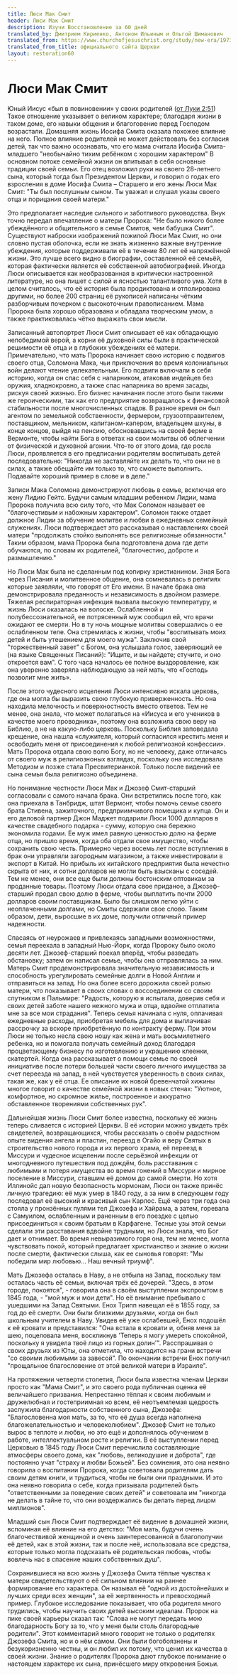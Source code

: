```yaml
---
title: Люси Мак Смит
header: Люси Мак Смит
description: Изучи Восстановление за 60 дней
translated_by: Дмитрием Кириенко, Антоном Ильиным и Ольгой Шиманович
translated_from: https://www.churchofjesuschrist.org/study/new-era/1973/12/of-goodly-parents/lucy-mack-smith?lang=eng
translated_from_title: официального сайта Церкви
layout: restoration60
---
```


# Люси Мак Смит

Юный Иисус «был в повиновении» у своих родителей ([от Луки 2:51](http://allbible.info/bible/sinodal/lu/2#51)) Такое отношение указывает о великом характере; благодаря жизни в таком доме, его навыки общения и благоговение перед Господом возрастали. Домашняя жизнь Иосифа Смита оказала похожее влияние на него. Полное влияние родителей не может действовать без согласия детей, так что важно осознавать, что его мама считала Иосифа Смита-младшего "необычайно тихим ребёнком с хорошим характером" В основном потоке семейной жизни он впитывал в себя основные традиции своей семьи. Его отец возложил руки на своего 28-летнего сына, который тогда был Президентом Церкви, и говорил о годах его взросления в доме Иосифа Смита – Старшего и его жены Люси Мак Смит: "Ты был послушным сыном. Ты уважал и слушал указы своего отца и порицания своей матери."

Это предполагает наследие сильного и заботливого руководства. Внук точно передал впечатление о матери Пророка: "Не было никого более убеждённого и общительного в семье Смитов, чем бабушка Смит". Существуют наброски изображений пожилой Люси Мак Смит, но они словно пустая оболочка, если не знать жизненно важные внутренние убеждения, которые поддерживали её в течение 80 лет её напряжённой жизни. Это лучше всего видно в биографии, составленной её семьёй, которая фактически является её собственной автобиографией. Иногда Люси описывается как необразованная в критически настроенной литературе, но она пишет с силой и ясностью талантливого ума. Хотя в целом считалось, что её история была продиктована и отполирована другими, но более 200 страниц её рукописей написаны чётким разборчивым почерком с высокоточным правописанием. Мама Пророка была хорошо образована и обладала творческим умом, а также практиковалась чётко выражать свои мысли.

Записанный автопортрет Люси Смит описывает её как обладающую непобедимой верой, а корни её духовной силы были в практической решимости её отца и в глубоких убеждениях её матери. Примечательно, что мать Пророка начинает свою историю с подвигов своего отца, Соломона Мака, чьи приключения во время колониальных войн делают чтение увлекательным. Его подвиги включали в себя историю, когда он спас себя с напарником, атаковав индейцев без оружия, хладнокровно, а также спас напарника во время засады, рискуя своей жизнью. Его бизнес начинания после этого были такими же героическими, так как его предприятие возвращалось к финансовой стабильности после многочисленных спадов. В разное время он был агентом по земельной собственности, фермером, грузоотправителем, поставщиком, мельником, капитаном-капером, владельцем шхуны, в конце концов, выйдя на пенсию, обосновавшись на своей ферме в Вермонте, чтобы найти Бога в ответах на свои молитвы об облегчении от физической и духовной агонии. Что-то от этого дома, где росла Люси, проявляется в его предписании родителям воспитывать детей последовательно: "Никогда не заставляйте их делать то, что они не в силах, а также обещайте им только то, что сможете выполнить. Подавайте хороший пример в слове и в деле."

Записи Мака Соломона демонстрируют любовь в семье, всключая его жену Лидию Гейтс. Будучи самым младшим ребенком Лидии, мама Пророка получила всю силу того, что Мак Соломон называет ее "благочестивым и набожным характером". Соломон также отдает должное Лидии за обучение молитве и любви в ежедневных семейный служениях. Люси подтверждает это рассказывая о наставлениях своей матери "продолжать стойко выполнять все религиозные обязанности." Таким образом, мама Пророка была подготовлена дома где дети обучаются, по словам их родителей, "благочестию, доброте и размышлению."

Но Люси Мак была не сделанным под копирку христианином. Зная Бога через Писания и молитвенное общение, она сомневалась в религиях которые заявляли, что говорят от Его имени. В начале брака она демонстрировала преданность и независимость в двойном размере. Тяжелая респираторная инфекция вызвала высокую температуру, и жизнь Люси оказалась на волоске. Ослабленной и полубессознательной, ее потрясенный муж сообщил ей, что врачи ожидают ее смерти. Но в ту ночь мощные молитвы совершались о ее ослабленном теле. Она стремилась к жизни, чтобы "воспитывать моих детей и быть утешением для моего мужа". Заключив свой "торжественный завет" с Богом, она услышала голос, заверяющий ее (на языке Священных Писаний): "Ищите, и вы найдете; стучите, и оно откроется вам". С того часа началось ее полное выздоровление, как она уверенно заверяла наблюдающую за ней мать, что «Господь позволит мне жить».

После этого чудесного исцеления Люси интенсивно искала церковь, где она могла бы выразить свою глубокую приверженность. Но она находила мелочность и поверхностность вместо ответов. Тем не менее, она знала, что может полагаться на «Иисуса и его учеников в качестве моего проводника», поэтому она возложила свою веру на Библию, а не на какую-либо церковь. Поскольку Библия заповедала крещение, она нашла «служителя, который согласился крестить меня и освободить меня от присоединения к любой религиозной конфессии». Мать Пророка отдала свою волю Богу, но не человеку, даже отличаясь от своего муж в религиозноных взглядах, поскольку она исследовала Методизм и позже стала Пресвитерианкой. Только после видений ее сына семья была религиозно объединена.

Но понимание честности Люси Мак и Джозеф Смит-старший согласовали с самого начала брака. Они встретились после того, как она приехала в Танбридж, штат Вермонт, чтобы помочь семье своего брата Стивена, зажиточного, предприимчивого помещика и купца. Он и его деловой партнер Джон Маджет подарили Люси 1000 долларов в качестве свадебного подарка - сумму, которую она бережно экономила годами. Ее муж имел равную ценностью долю на ферме отца, но пришло время, когда оба отдали свое имущество, чтобы сохранить свою честь. Примерно через восемь лет после вступления в брак они управляли загородным магазином, а также инвестировали в экспорт в Китай. Но прибыль их китайского предприятия была нечестно скрыта от них, и сотни долларов не могли быть взысканы с соседей. Тем не менее, они все еще были должны бостонским оптовикам за проданные товары. Поэтому Люси отдала свое приданое, а Джозеф-старший продал свою долю в ферме, чтобы выплатить почти 2000 долларов своим поставщикам. Было бы слишком легко уйти с неоплаченными долгами, но Смиты сдержали свое слово. Таким образом, дети, выросшие в их доме, получили отличный пример надежности.

Спасаясь от неурожаев и привлекаясь западными возможностями, семья переехала в западный Нью-Йорк, когда Пророку было около десяти лет. Джозеф-старший поехал вперёд, чтобы разведать обстановку; затем он написал семье, чтобы она отправлялась за ним. Матерь Смит продемонстрировала значительную независимость и способность урегулировать семейные долги в Новой Англии и отправиться на запад. Но она более всего дорожила своей ролью матери, что показывает в своих словах о воссоединении со своим спутником в Пальмире: "Радость, которую я испытала, доверив себя и своих детей заботе нашего нежного мужа и отца, вдвойне отплатила мне за все мои страдания". Теперь семья начинала с нуля, оплачивая ежедневные расходы, приобретая мебель для дома и выплачивая рассрочку за вскоре приобретённую по контракту ферму. При этом Люси не только несла свою ношу как жена и мать восьмилетнего ребенка, но и помогала получать семейный доход благодаря процветающему бизнесу по изготовлению и украшению клеенки, скатертей. Когда она рассказывает о помощи семье по своей инициативе после потери большей части своего личного имущества за счет переезда на запад, в ней чувствуется уверенность в своих силах, такая же, как у её отца. Ее описание их новой бревенчатой ​​хижины многое говорит о качестве семейной жизни в новых стенах: "Уютное, комфортное, но скромное жилье, построенное и аккуратно обставленное творениями собственных рук".

Дальнейшая жизнь Люси Смит более известна, поскольку её жизнь теперь сливается с историей Церкви. В её истории можно увидеть трёх свидетелей, возвращающихся, чтобы рассказать о своём радостном опыте видения ангела и пластин, переезд в Огайо и веру Святых в строительство нового города и их первого храма, её переезд в Миссури и чудесное исцелении после серьёзной инфекции от многодневного путешествия под дождём, боль расставания с любимыми и потеря имущества во время гонений в Миссури и мирное поселение в Миссури, ставшим её домом до самой смерти. Но хотя Иллинойс дал новую безопасность мормонам, Люси он также принёс личную трагедию: её муж умер в 1840 году, а за ним в следующем году последовал её высокий и красивый сын Карлос. Ещё через три года она стояла у пронзённых пулями тел Джозефа и Хайрама, а затем, горевала с Самуилом, ослабленным и раненным в его поездке с целью присоединиться к своим братьям в Карфагене. Тесные узы этой семьи сделали эти расставания вдвойне трудными, но Люси знала, что Бог дает и отнимает. Во время невыразимого горя она, тем не менее, могла чувствовать покой, который предлагает христианство и знание о жизни после смерти, фактически слыша, как ее сыновья говорят: "Мы победили мир любовью… Наш вечный триумф".

Мать Джозефа осталась в Наву, а не отбыла на Запад, поскольку там осталась часть её семьи, включая трёх её дочерей. "Здесь, в этом городе, покоятся", - говорила она в своём выступлении экспромтом в 1845 года, - "мой муж и мои дети".  Но её внимание пребывало с ушедшими на Запад Святыми. Енох Трипп навещал её в 1855 году, за год до её смерти. Они были близкими друзьями, когда он был школьным учителем в Наву. Увидев её уже ослабевшей, Енох подошёл к её кровати и представился: "Она встала в кровати и, обняв меня за шею, поцеловала меня, воскликнув 'Теперь я могу умереть спокойной, поскольку я увидела твоё лицо из горных долин'". Расспрашивая о своих друзьях из Юты, она отметила, что находится на грани встречи "со своими любимыми за завесой". По окончании встречи Енох получил "прощальное благословение от этой великой матери в Израиле".

На протяжении четверти столетия, Люси была известна членам Церкви просто как "Мама Смит", и это своего рода публичная оценка её величайшего призвания. Непрестанно тёплая к своим любимым и дружелюбная и гостеприимная ко всем, её неотъемлемая щедрость заслужила благодарности собственного сына, Джозефа: "Благословенна моя мать, за то, что её душа всегда наполнена благожелательностью и человеколюбием". Джозеф Смит не только вырос в теплоте и любви, но это ещё и дополнялось обучением в работе, интеллектуальном росте и религии. В её выступлении перед Церковью в 1845 году Люси Смит перечислила составляющие атмосферы своего дома, как "любовь, великодушие и доброта", где постоянно учат "страху и любви Божьей". Без сомнения, это она неявно говорила о воспитании Пророка, когда советовала родителям дать своим детям книги, и трудиться, чтобы не были они праздными. И это она неявно говорила о себе, когда призывала родителей быть "ответственными за поведение своих детей" и советовала им "никогда не делать в тайне то, что они воздержались бы делать перед лицом миллионов".

Младший сын Люси Смит подтверждает её видение в домашней жизни, вспоминая её влияние на его детство: "Моя мать, будучи очень благочествивой женщиной и очень заинтересованной в благополучии её детей, как в этой жизни, так и после неё, использовала все средства, которые только могла подсказать её родительская любовь, чтобы вовлечь нас в спасение наших собственных душ".

Сохранившиеся на всю жизнь у Джозефа Смита тёплые чувства к матери свидетельствуют о её сильном влиянии на раннее формирование его характера. Он называл её "одной из достойнейших и лучших среди всех женщин", за её жертвенность и превосходный пример. Глубокое исследование показывает, что оба родителя много трудились, чтобы научить своих детей высоким идеалам. Пророк на пике своей карьеры сказал так: "Слова не могут передать мою благодарность Богу за то, что у меня были столь благородные родители". Этот комментарий много говорит не только о родителях Джозефа Смита, но и о нём самом. Они были богобоязнены и безукоризненно честны, и он любил их потому, что ценил их качества в своей жизни. Знание о родителях Пророка дают глубокое понимание о настоящем характере их сына, принёсшего миру откровения Божьи.
